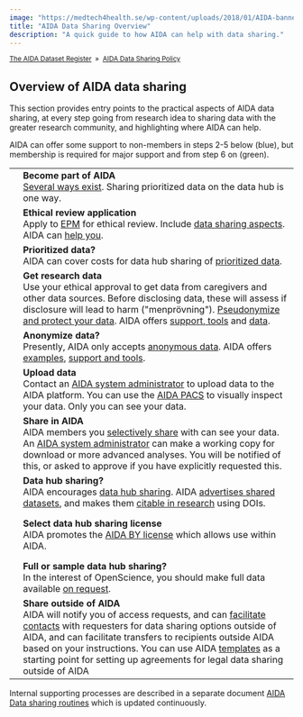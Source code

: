 ```yaml
---
image: "https://medtech4health.se/wp-content/uploads/2018/01/AIDA-banner-smal.jpg"
title: "AIDA Data Sharing Overview"
description: "A quick guide to how AIDA can help with data sharing."
---
```

<span style="font-size: smaller;">[The AIDA Dataset Register](/) &nbsp;&raquo;&nbsp; [AIDA Data Sharing Policy](/sharing/)</span>

## Overview of AIDA data sharing

This section provides entry points to the practical aspects of AIDA data sharing, at every step going from research idea to sharing data with the greater research community, and highlighting where AIDA can help.

AIDA can offer some support to non-members in steps 2-5 below <span class="aida-data-sharing-overview-nonmember">(blue)</span>, but membership is required for major support and from step 6 on <span class="aida-data-sharing-overview-member">(green)</span>.

<table class="aida-data-sharing-overview">
<tr><td></td><td id="become-part-of-aida"><b>Become part of AIDA</b><br/>
    <a href="../policy/#getting-access">Several ways exist</a>. Sharing prioritized data on the data hub is one way.
</td></tr>
<tr class="nonmember"><td></td><td id="ethical-review-application"><b>Ethical review application</b><br/>  
    Apply to <a href="https://etikprovningsmyndigheten.se/">EPM</a> for ethical review. Include <a href="../context/#ethics-and-protective-measures-in-research-on-clinical-data">data sharing aspects</a>. AIDA can <a href="../ethics/">help you</a>.
</td></tr>
<tr class="nonmember"><td></td><td id="prioritized-data"><b>Prioritized data?</b><br/>  
    AIDA can cover costs for data hub sharing of <a href="../policy/#scope-and-priorities">prioritized data</a>.
</td></tr>
<tr class="nonmember"><td></td><td id="get-research-data"><b>Get research data</b><br/>  
    Use your ethical approval to get data from caregivers and other data sources. Before disclosing data, these will assess if disclosure will lead to harm ("menprövning"). <a href="../context/#appropriate-technical-and-organizational-protective-measures">Pseudonymize and protect your data</a>. AIDA offers <a href="../policy/#tools-for-large-scale-data-exports">support, tools</a> and <a href="https://datasets.aida.medtech4health.se/">data</a>.
</td></tr>
<tr class="nonmember"><td></td><td id="anonymize-data"><b>Anonymize data?</b><br/>  
    Presently, AIDA only accepts <a href="../policy/#personal-data-and-legal-basis">anonymous data</a>. AIDA offers <a href="../anonymization/">examples</a>, <a href="../policy/#tools-for-large-scale-data-exports">support and tools</a>.
</td></tr>
<tr><td></td><td id="upload-data"><b>Upload data</b><br/>  
    Contact an <a href="mailto:aida-data-director@medtech4health.se">AIDA system administrator</a> to upload data to the AIDA platform. You can use the <a href="../policy/#aida-pacs">AIDA PACS</a> to visually inspect your data. Only you can see your data.
</td></tr>
<tr><td></td><td id="share-in-aida"><b>Share in AIDA</b><br/>
    AIDA members you <a href="../policy/#selective-sharing">selectively share</a> with can see your data. An <a href="mailto:aida-data-director@medtech4health.se">AIDA system administrator</a> can make a working copy for download or more advanced analyses. You will be notified of this, or asked to approve if you have explicitly requested this.
</td></tr>
<tr><td></td><td id="data-hub-sharing"><b>Data hub sharing?</b><br/>  
    AIDA encourages <a href="../policy/#aida-data-hub-sharing">data hub sharing</a>. AIDA <a href="../policy/#aida-dataset-register">advertises shared datasets</a>, and makes them <a href="../policy/#visibility-citability-and-digital-object-identifiers">citable in research</a> using DOIs.
    <p><b>Select data hub sharing license</b><br/>
    AIDA promotes the <a href="../policy/#aida-by-license">AIDA BY license</a> which allows use within AIDA.</p>
    <b>Full or sample data hub sharing?</b><br/>  
    In the interest of OpenScience, you should make full data available <a href="../policy/#modes-of-access">on request</a>.
</td></tr>
<tr><td></td><td id="share-outside-of-aida"><b>Share outside of AIDA</b><br/>  
     AIDA will notify you of access requests, and can <a href="../policy/#facilitating-data-sharing-outside-of-aida">facilitate contacts</a> with requesters for data sharing options outside of AIDA, and can facilitate transfers to recipients outside AIDA based on your instructions. You can use AIDA <a href="../templates/">templates</a> as a starting point for setting up agreements for legal data sharing outside of AIDA
</td></tr>
</table>

Internal supporting processes are described in a separate document [AIDA Data sharing routines](https://docs.google.com/document/d/1FOb9YD_w_8SabCAbfWXHuKwAwhPyFBPKlVWuOTTwBF0/edit#) which is updated continuously.
